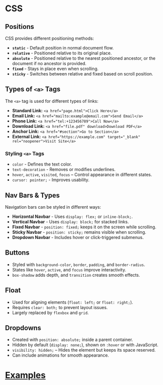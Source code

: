 # CSS
## **Positions**  
CSS provides different positioning methods:  
- **`static`** - Default position in normal document flow.  
- **`relative`** - Positioned relative to its original place.  
- **`absolute`** - Positioned relative to the nearest positioned ancestor, or the document if no ancestor is provided.  
- **`fixed`** - Stays in place even when scrolling.  
- **`sticky`** - Switches between relative and fixed based on scroll position.  

## **Types of `<a>` Tags**  
The `<a>` tag is used for different types of links:  
- **Standard Link:** `<a href="page.html">Click Here</a>`  
- **Email Link:** `<a href="mailto:example@email.com">Send Email</a>`  
- **Phone Link:** `<a href="tel:+123456789">Call Now</a>`  
- **Download Link:** `<a href="file.pdf" download>Download PDF</a>`  
- **Anchor Link:** `<a href="#section">Go to Section</a>`  
- **External Link:** `<a href="https://example.com" target="_blank" rel="noopener">Visit Site</a>`  

### **Styling `<a>` Tags**  
- `color` - Defines the text color.  
- `text-decoration` - Removes or modifies underlines.  
- `hover`, `active`, `visited`, `focus` – Control appearance in different states.  
- `cursor: pointer;` - Improves usability.  

## **Nav Bars & Types**  
Navigation bars can be styled in different ways:  
- **Horizontal Navbar** - Uses `display: flex;` or `inline-block;`.  
- **Vertical Navbar** - Uses `display: block;` for stacked links.  
- **Fixed Navbar** - `position: fixed;` keeps it on the screen while scrolling.  
- **Sticky Navbar** - `position: sticky;` remains visible when scrolling.  
- **Dropdown Navbar** - Includes hover or click-triggered submenus.  

## **Buttons**  
- Styled with `background-color`, `border`, `padding`, and `border-radius`.  
- States like `hover`, `active`, and `focus` improve interactivity.  
- `box-shadow` adds depth, and `transition` creates smooth effects.  

## **Float**  
- Used for aligning elements (`float: left;` or `float: right;`).  
- Requires `clear: both;` to prevent layout issues.  
- Largely replaced by `flexbox` and `grid`.  

## **Dropdowns**  
- Created with `position: absolute;` inside a parent container.  
- Hidden by default (`display: none;`), shown on `:hover` or with JavaScript.
- `visibility: hidden;` – Hides the element but keeps its space reserved.  
- Can include animations for smooth appearance.

# ****[Examples](https://annwanjiku.github.io/positions_in_css/)****
